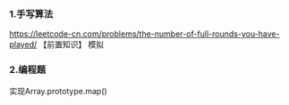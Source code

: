 ### 1.手写算法

https://leetcode-cn.com/problems/the-number-of-full-rounds-you-have-played/
【前置知识】
 模拟




### 2.编程题

实现Array.prototype.map()

